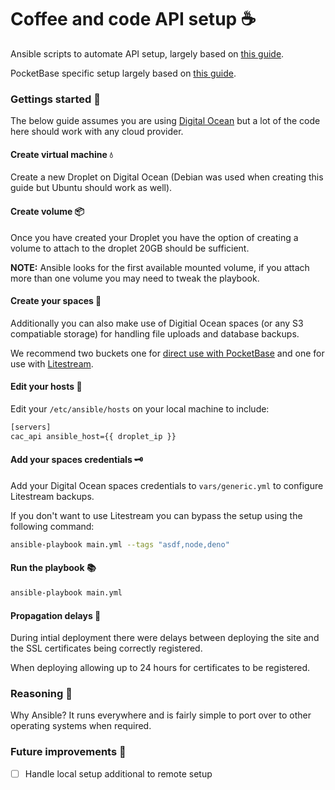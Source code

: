 # Coffee and code API setup ☕

Ansible scripts to automate API setup, largely based on [this guide](https://www.digitalocean.com/community/tutorials/how-to-use-ansible-to-automate-initial-server-setup-on-ubuntu-22-04).

PocketBase specific setup largely based on [this guide](https://github.com/pocketbase/pocketbase/discussions/512).

### Gettings started 🚀

The below guide assumes you are using [Digital Ocean](https://www.digitalocean.com/) but a lot of the code here should work with any cloud provider.

#### Create virtual machine 💧

Create a new Droplet on Digital Ocean (Debian was used when creating this guide but Ubuntu should work as well).

#### Create volume 📦

Once you have created your Droplet you have the option of creating a volume to attach to the droplet 20GB should be sufficient.

**NOTE:** Ansible looks for the first available mounted volume, if you attach more than one volume you may need to tweak the playbook.

#### Create your spaces 🌌

Additionally you can also make use of Digitial Ocean spaces (or any S3 compatiable storage) for handling file uploads and database backups.

We recommend two buckets one for [direct use with PocketBase](https://pocketbase.io/docs/files-handling/#storage-options) and one for use with [Litestream](https://litestream.io/).

#### Edit your hosts 📝

Edit your `/etc/ansible/hosts` on your local machine to include:

```sh
[servers]
cac_api ansible_host={{ droplet_ip }}
```

#### Add your spaces credentials 🗝

Add your Digital Ocean spaces credentials to `vars/generic.yml` to configure Litestream backups.

If you don't want to use Litestream you can bypass the setup using the following command:

```sh
ansible-playbook main.yml --tags "asdf,node,deno"
```

#### Run the playbook 📚

```sh
ansible-playbook main.yml
```

#### Propagation delays 🛑

During intial deployment there were delays between deploying the site and the SSL certificates being correctly registered.

When deploying allowing up to 24 hours for certificates to be registered.

### Reasoning 🤔

Why Ansible? It runs everywhere and is fairly simple to port over to other operating systems when required.

### Future improvements 🔮

- [ ] Handle local setup additional to remote setup
